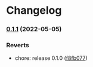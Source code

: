 # Changelog

### [0.1.1](https://www.github.com/ethersphere/bee-factory/compare/v0.1.0...v0.1.1) (2022-05-05)


### Reverts

* chore: release 0.1.0 ([f8fb077](https://www.github.com/ethersphere/bee-factory/commit/f8fb07794f45003c16c8fa67d5fe6947457f6e8b))
